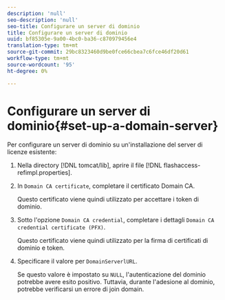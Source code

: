 ```yaml
---
description: 'null'
seo-description: 'null'
seo-title: Configurare un server di dominio
title: Configurare un server di dominio
uuid: bf85305e-9a00-4bc0-ba36-c870979456e4
translation-type: tm+mt
source-git-commit: 29bc8323460d9be0fce66cbea7c6fce46df20d61
workflow-type: tm+mt
source-wordcount: '95'
ht-degree: 0%

---
```



# Configurare un server di dominio{#set-up-a-domain-server}

Per configurare un server di dominio su un&#39;installazione del server di licenze esistente:

1. Nella directory [!DNL tomcat/lib], aprire il file [!DNL flashaccess-refimpl.properties].
1. In `Domain CA certificate`, completare il certificato Domain CA.

   Questo certificato viene quindi utilizzato per accettare i token di dominio.
1. Sotto l&#39;opzione `Domain CA credential`, completare i dettagli `Domain CA credential certificate (PFX)`.

   Questo certificato viene quindi utilizzato per la firma di certificati di dominio e token.
1. Specificare il valore per `DomainServerlURL`.

   Se questo valore è impostato su `NULL`, l&#39;autenticazione del dominio potrebbe avere esito positivo. Tuttavia, durante l&#39;adesione al dominio, potrebbe verificarsi un errore di join domain.
